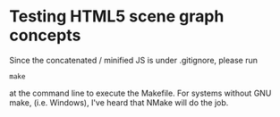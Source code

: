 
Testing HTML5 scene graph concepts
==================================

Since the concatenated / minified JS is under .gitignore, please run

    make

at the command line to execute the Makefile. For systems without GNU make, (i.e. Windows),
I've heard that NMake will do the job.
